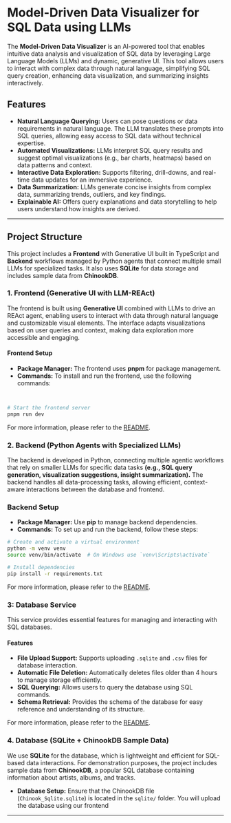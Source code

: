 # Model-Driven Data Visualizer for SQL Data using LLMs

The **Model-Driven Data Visualizer** is an AI-powered tool that enables intuitive data analysis and visualization of SQL data by leveraging Large Language Models (LLMs) and dynamic, generative UI. This tool allows users to interact with complex data through natural language, simplifying SQL query creation, enhancing data visualization, and summarizing insights interactively.

## Features

- **Natural Language Querying:** Users can pose questions or data requirements in natural language. The LLM translates these prompts into SQL queries, allowing easy access to SQL data without technical expertise.
- **Automated Visualizations:** LLMs interpret SQL query results and suggest optimal visualizations (e.g., bar charts, heatmaps) based on data patterns and context.
- **Interactive Data Exploration:** Supports filtering, drill-downs, and real-time data updates for an immersive experience.
- **Data Summarization:** LLMs generate concise insights from complex data, summarizing trends, outliers, and key findings.
- **Explainable AI:** Offers query explanations and data storytelling to help users understand how insights are derived.

---

## Project Structure

This project includes a **Frontend** with Generative UI built in TypeScript and **Backend** workflows managed by Python agents that connect multiple small LLMs for specialized tasks. It also uses **SQLite** for data storage and includes sample data from **ChinookDB**.

### 1. Frontend (Generative UI with LLM-REAct)

The frontend is built using **Generative UI** combined with LLMs to drive an REAct agent, enabling users to interact with data through natural language and customizable visual elements. The interface adapts visualizations based on user queries and context, making data exploration more accessible and engaging.

#### Frontend Setup

- **Package Manager:** The frontend uses **pnpm** for package management.
- **Commands:** To install and run the frontend, use the following commands:

```bash


# Start the frontend server
pnpm run dev
```
For more information, please refer to the [README](./frontend/reame.md).

###  2. Backend (Python Agents with Specialized LLMs)
The backend is developed in Python, connecting multiple agentic workflows that rely on smaller LLMs for specific data tasks **(e.g., SQL query generation, visualization suggestions, insight summarization).** The backend handles all data-processing tasks, allowing efficient, context-aware interactions between the database and frontend.

### Backend Setup

- **Package Manager:** Use **pip** to manage backend dependencies.
- **Commands:** To set up and run the backend, follow these steps:
```bash
# Create and activate a virtual environment
python -m venv venv
source venv/bin/activate  # On Windows use `venv\Scripts\activate`

# Install dependencies
pip install -r requirements.txt

```
For more information, please refer to the [README](./backend/readme.md).
### 3: Database Service

This service provides essential features for managing and interacting with SQL databases.


#### Features

- **File Upload Support:** Supports uploading `.sqlite` and `.csv` files for database interaction.
- **Automatic File Deletion:** Automatically deletes files older than 4 hours to manage storage efficiently.
- **SQL Querying:** Allows users to query the database using SQL commands.
- **Schema Retrieval:** Provides the schema of the database for easy reference and understanding of its structure.

For more information, please refer to the [README](./sqlite_server/README.md).


### 4. Database (SQLite + ChinookDB Sample Data)

We use **SQLite** for the database, which is lightweight and efficient for SQL-based data interactions. For demonstration purposes, the project includes sample data from **ChinookDB**, a popular SQL database containing information about artists, albums, and tracks.

- **Database Setup:** Ensure that the ChinookDB file (`Chinook_Sqlite.sqlite`) is located in the `sqlite/` folder. You will upload the database using our frontend

---